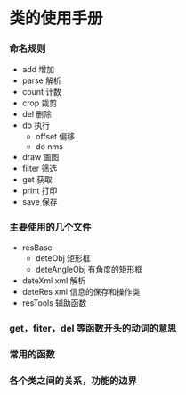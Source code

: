# 类的使用手册


### 命名规则

* add       增加
* parse     解析
* count     计数
* crop      裁剪
* del       删除
* do        执行
    * offset    偏移
    * do nms    
* draw      画图
* filter    筛选
* get       获取
* print     打印
* save      保存


### 主要使用的几个文件

* resBase         
    * deteObj           矩形框
    * deteAngleObj      有角度的矩形框
* deteXml               xml 解析
* deteRes               xml 信息的保存和操作类
* resTools              辅助函数

### get，fiter，del 等函数开头的动词的意思


### 常用的函数


### 各个类之间的关系，功能的边界


